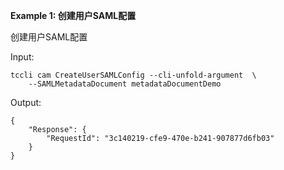**Example 1: 创建用户SAML配置**

创建用户SAML配置

Input: 

```
tccli cam CreateUserSAMLConfig --cli-unfold-argument  \
    --SAMLMetadataDocument metadataDocumentDemo
```

Output: 
```
{
    "Response": {
        "RequestId": "3c140219-cfe9-470e-b241-907877d6fb03"
    }
}
```


